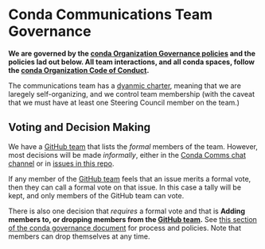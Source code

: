 # Conda Communications Team Governance

**We are governed by the [conda Organization Governance policies](https://github.com/conda-incubator/governance) and the policies lad out below.  All team interactions, and all conda spaces, follow the [conda Organization Code of Conduct](https://github.com/conda-incubator/governance/blob/main/CODE_OF_CONDUCT.md).**

The communications team has a [dyanmic charter](https://github.com/conda-incubator/governance/blob/main/README.md#dynamic-charter), meaning that we are laregely self-organizing, and we control team membership (with the caveat that we must have at least one Steering Council member on the team.)

## Voting and Decision Making

We have a [GitHub team](https://github.com/orgs/conda/teams/communications) that lists the *formal* members of the team.  However, most decisions will be made *informally*, either in the [Conda Comms chat channel](https://app.element.io/#/room/#conda-comms:matrix.org) or in [issues in this repo](https://github.com/conda/communications/issues).

If any member of the [GitHub team](https://github.com/orgs/conda/teams/communications) feels that an issue merits a formal vote, then they can call a formal vote on that issue. In this case a tally will be kept, and only members of the GitHub team can vote.

There is also one decision that *requires* a formal vote and that is **Adding members to, or dropping members from the [GitHub team](https://github.com/orgs/conda/teams/communications).**  See [this section of the conda governance document](https://github.com/conda-incubator/governance/blob/main/README.md#nominate-new-member-of-a-community-project-team) for process and policies. Note that members can drop themselves at any time.
